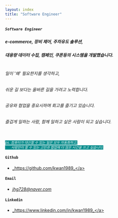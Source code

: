```yaml
---
layout: index
title: "Software Engineer"
---
```

##### `Software Engineer`
#####  e-commerce, 장비 제어, 주차유도 솔루션,
#####  대용량 데이터 수집, 캠페인, 쿠폰등의 시스템을 개발했습니다.

######  <br> 일이 '왜' 필요한지를 생각하고, 
######  쉬운 길 보다는 올바른 길을 가려고 노력합니다.
######  공유와 협업을 중요시하며 회고를 즐기고 있습니다.
######  즐겁게 일하는 사람, 함께 일하고 싶은 사람이 되고 싶습니다.

<br>
    <span style="color:white; background-color:darkcyan; font-size:80%">
        <i>
            ps. 컴퓨터가 대신할 수 있는 일은 모두 자동화하고,<br/>
            <span style="padding-left: 20px;">사람만이 할 수 있는 고민과 협업에 더 많은 시간을 쓰고 싶습니다.</span><br/>
        </i>
    </span>

#### `Github`
* <a href="https://github.com/kwan1989">_https://github.com/kwan1989_</a>

#### `Email`
* <a href="jhg728@naver.com">_jhg728@naver.com_</a>

#### `Linkedin`
* <a href="https://www.linkedin.com/in/kwan1989">_https://www.linkedin.com/in/kwan1989_</a>


